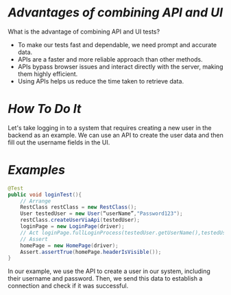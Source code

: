 # *Advantages of combining API and UI*
What is the advantage of combining API and UI tests?
- To make our tests fast and dependable, we need prompt and accurate data.
- APIs are a faster and more reliable approach than other methods.
- APIs bypass browser issues and interact directly with the server, making them highly efficient.
- Using APIs helps us reduce the time taken to retrieve data.
# *How To Do It* 
Let's take logging in to a system that requires creating a new user in the backend as an example. 
We can use an API to create the user data and then fill out the username fields in the UI.
# *Examples*
```java
@Test
public void loginTest(){
    // Arrange
    RestClass restClass = new RestClass();
    User testedUser = new User(“userName”,"Password123");
    restClass.createUserViaApi(testedUser);
    loginPage = new LoginPage(driver);
    // Act loginPage.fullLoginProcess(testedUser.getUserName(),testedUser.getPassword());
    // Assert
    homePage = new HomePage(driver);
    Assert.assertTrue(homePage.headerIsVisible());
}
```
In our example, we use the API to create a user in our system, including their username and password.
Then, we send this data to establish a connection and check if it was successful.